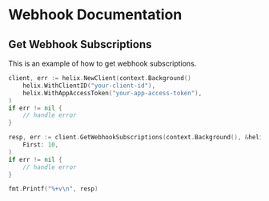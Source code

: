 # Webhook Documentation

## Get Webhook Subscriptions

This is an example of how to get webhook subscriptions.

```go
client, err := helix.NewClient(context.Background()
    helix.WithClientID("your-client-id"),
    helix.WithAppAccessToken("your-app-access-token"),
)
if err != nil {
    // handle error
}

resp, err := client.GetWebhookSubscriptions(context.Background(), &helix.WebhookSubscriptionsParams{
    First: 10,
)
if err != nil {
    // handle error
}

fmt.Printf("%+v\n", resp)
```
